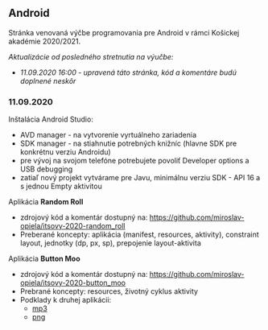 ## Android 

Stránka venovaná výčbe programovania pre Android v rámci Košickej akadémie 2020/2021.

*Aktualizácie od posledného stretnutia na výučbe:* 
* *11.09.2020 16:00 - upravená táto stránka, kód a komentáre budú doplnené neskôr*

### 11.09.2020
Inštalácia Android Studio:
* AVD manager - na vytvorenie vyrtuálneho zariadenia
* SDK manager - na stiahnutie potrebných knižníc (hlavne SDK pre konkrétnu verziu Androidu)
* pre vývoj na svojom telefóne potrebujete povoliť Developer options a USB debugging
* zatiaľ nový projekt vytvárame pre Javu, minimálnu verziu SDK - API 16 a s jednou Empty aktivitou

Aplikácia **Random Roll**
* zdrojový kód a komentár dostupný na: https://github.com/miroslav-opiela/itsovy-2020-random_roll
* Preberané koncepty: aplikácia (manifest, resources, aktivity), constraint layout, jednotky (dp, px, sp), prepojenie layout-aktivita

Aplikácia **Button Moo**
* zdrojový kód a komentár dostupný na: https://github.com/miroslav-opiela/itsovy-2020-button_moo
* Prebrané koncepty: resources, životný cyklus aktivity
* Podklady k druhej aplikácii:
  * [mp3](https://github.com/miroslav-opiela/vma2018-krava/blob/master/app/src/main/res/raw/cow.mp3) 
  * [png](https://github.com/miroslav-opiela/vma2018-krava/blob/master/app/src/main/res/drawable/cow.png)

